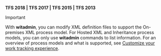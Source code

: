 
<p><b>TFS 2018 | TFS 2017 | TFS 2015 | TFS 2013</b></p>

>[!IMPORTANT]  
>With **witadmin**, you can modify XML definition files to support the On-premises XML process model.  For Hosted XML and Inheritance process models, you can only use **witadmin** commands to list information. For an overview of process models and what is supported, see [Customize your work tracking experience](../customize/customize-work.md).  


